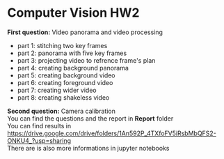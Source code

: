 # Computer Vision HW2

**First question:** Video panorama and video processing <br />
  - part 1: stitching two key frames <br />
  - part 2: panorama with five key frames <br />
  - part 3: projecting video to refrence frame's plan <br />
  - part 4: creating background panorama <br />
  - part 5: creating background video <br />
  - part 6: creating foreground video <br />
  - part 7: creating wider video <br />
  - part 8: creating shakeless video <br />


**Second question:** Camera calibration <br />
You can find the questions and the report in **Report** folder <br />
You can find results in https://drive.google.com/drive/folders/1An592P_4TXfoFV5iRsbMbQFS2-ONKU4_?usp=sharing <br />
There are is also more informations in jupyter notebooks

